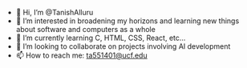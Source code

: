 - 👋 Hi, I’m @TanishAlluru
- 👀 I’m interested in broadening my horizons and learning new things about software and computers as a whole
- 🌱 I’m currently learning C, HTML, CSS, React, etc...
- 💞️ I’m looking to collaborate on projects involving AI development
- 📫 How to reach me: ta551401@ucf.edu

<!---
TanishAlluru/TanishAlluru is a ✨ special ✨ repository because its `README.md` (this file) appears on your GitHub profile.
You can click the Preview link to take a look at your changes.
--->
